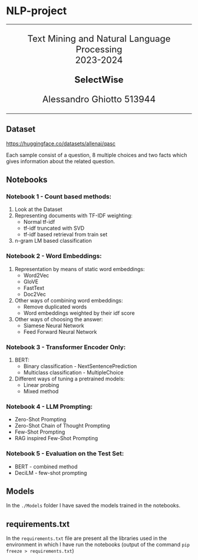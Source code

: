 # **NLP-project**

---

<div align='center'>
<font size="+2">

Text Mining and Natural Language Processing  
2023-2024

<b>SelectWise</b>

Alessandro Ghiotto 513944

</font>
</div>

---

## Dataset

<https://huggingface.co/datasets/allenai/qasc>

Each sample consist of a question, 8 multiple choices and two facts which gives information about the related question.

## Notebooks

### Notebook 1 - Count based methods:

1. Look at the Dataset
2. Representing documents with TF-IDF weighting:
   - Normal tf-idf
   - tf-idf truncated with SVD
   - tf-idf based retrieval from train set
3. n-gram LM based classification

### Notebook 2 - Word Embeddings:

1. Representation by means of static word embeddings:
   - Word2Vec
   - GloVE
   - FastText
   - Doc2Vec
2. Other ways of combining word embeddings:
   - Remove duplicated words
   - Word embeddings weighted by their idf score
3. Other ways of choosing the answer:
   - Siamese Neural Network
   - Feed Forward Neural Network

### Notebook 3 - Transformer Encoder Only:

1. BERT:
   - Binary classification - NextSentencePrediction
   - Multiclass classification - MultipleChoice
2. Different ways of tuning a pretrained models:
   - Linear probing
   - Mixed method

### Notebook 4 - LLM Prompting:

- Zero-Shot Prompting
- Zero-Shot Chain of Thought Prompting
- Few-Shot Prompting
- RAG inspired Few-Shot Prompting

### Notebook 5 - Evaluation on the Test Set:

- BERT - combined method
- DeciLM - few-shot prompting

## Models

In the `./Models` folder I have saved the models trained in the notebooks.

## requirements.txt

In the `requirements.txt` file are present all the libraries used in the environment in which I have run the notebooks (output of the command `pip freeze > requirements.txt`)
